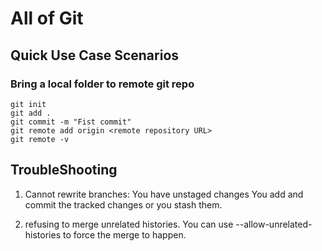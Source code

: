 # All of Git

## Quick Use Case Scenarios

### Bring a local folder to remote git repo

```git
git init
git add .
git commit -m "Fist commit"
git remote add origin <remote repository URL>
git remote -v
```

## TroubleShooting

1. Cannot rewrite branches: You have unstaged changes
You add and commit the tracked changes or you stash them.

2. refusing to merge unrelated histories.
You can use --allow-unrelated-histories to force the merge to happen.
